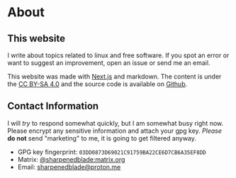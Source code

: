# About

## This website

I write about topics related to linux and free software. If you spot an error or want to suggest an improvement, open an issue or send me an email.

This website was made with [Next.js](https://nextjs.org) and markdown. The content is under the [CC BY-SA 4.0](http://creativecommons.org/licenses/by-sa/4.0/) and the source code is available on [Github](https://github.com/sharpenedblade/sharpenedblade.github.io).

## Contact Information

I will _try_ to respond somewhat quickly, but I am somewhat busy right now. Please encrypt any sensitive information and attach your gpg key. *Please* **do not** send "marketing" to me, it is going to get filtered anyway.

- GPG key fingerprint: `03DD0873D69021C91759BA22CE6D7CB6A35EF8DD`
- Matrix: [@sharpenedblade:matrix.org](https://matrix.to/#/@sharpenedblade:matrix.org)
- Email: [sharpenedblade@proton.me](mailto://sharpenedblade@proton.me)
